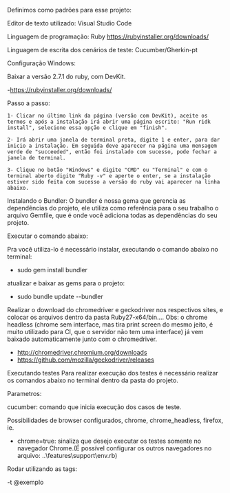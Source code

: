 Definimos como padrões para esse projeto:

Editor de texto utilizado: Visual Studio Code 

Linguagem de programação: Ruby
https://rubyinstaller.org/downloads/

Linguagem de escrita dos cenários de teste: Cucumber/Gherkin-pt



Configuração Windows:

Baixar a versão 2.7.1 do ruby, com DevKit.

 -https://rubyinstaller.org/downloads/

Passo a passo:

    1- Clicar no último link da página (versão com DevKit), aceite os termos e após a instalação irá abrir uma página escrito: "Run ridk install", selecione essa opção e clique em "finish".

    2- Irá abrir uma janela de terminal preta, digite 1 e enter, para dar inicio a instalação. Em seguida deve aparecer na página uma mensagem verde de "succeeded", então foi instalado com sucesso, pode fechar a janela de terminal. 

    3- Clique no botão "Windows" e digite "CMD" ou "Terminal" e com o terminal aberto digite "Ruby -v" e aperte o enter, se a instalação estiver sido feita com sucesso a versão do ruby vai aparecer na linha abaixo.


Instalando o Bundler:
O bundler é nossa gema que gerencia as dependências do projeto, ele utiliza como referência para o seu trabalho o arquivo Gemfile, que é onde você adiciona todas as dependências do seu projeto.

Executar o comando abaixo:

Pra você utiliza-lo é necessário instalar, executando o comando abaixo no terminal:

  - sudo gem install bundler

atualizar e baixar as gems para o projeto:
  
  - sudo bundle update --bundler

Realizar o download do chromedriver e geckodriver nos respectivos sites, e colocar os arquivos dentro da pasta Ruby27-x64/bin.... Obs: o chrome headless (chrome sem interface, mas tira print screen do mesmo jeito, é muito utilizado para CI, que o servidor não tem uma interface) já vem baixado automaticamente junto com o chromedriver.

  - http://chromedriver.chromium.org/downloads
  - https://github.com/mozilla/geckodriver/releases

Executando testes
Para realizar execução dos testes é necessário realizar os comandos abaixo no terminal dentro da pasta do projeto.

Parametros:

cucumber: comando que inicia execução dos casos de teste.

Possibilidades de browser configurados, chrome, chrome_headless, firefox, ie.
- chrome=true: sinaliza que desejo executar os testes somente no navegador Chrome.(É possível configurar os outros navegadores no arquivo: ..\features\support\env.rb)


Rodar utilizando as tags:

-t @exemplo

